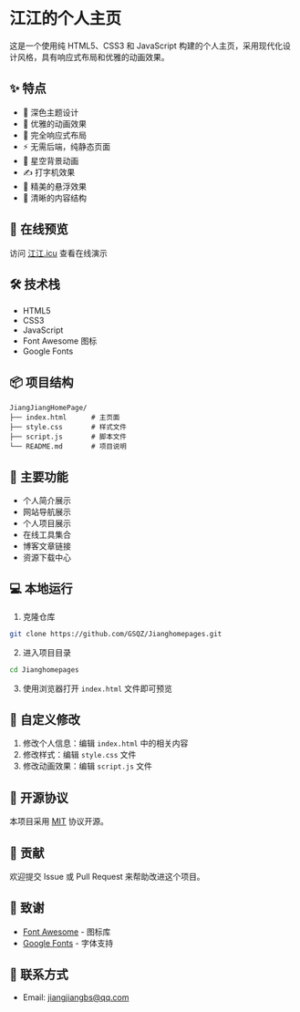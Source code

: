 # 江江的个人主页

这是一个使用纯 HTML5、CSS3 和 JavaScript 构建的个人主页，采用现代化设计风格，具有响应式布局和优雅的动画效果。

## ✨ 特点

- 🌙 深色主题设计
- 🎨 优雅的动画效果
- 📱 完全响应式布局
- ⚡ 无需后端，纯静态页面
- 🌟 星空背景动画
- ✍️ 打字机效果
- 💫 精美的悬浮效果
- 🎯 清晰的内容结构

## 🚀 在线预览

访问 [江江.icu](江江.icu) 查看在线演示

## 🛠️ 技术栈

- HTML5
- CSS3
- JavaScript
- Font Awesome 图标
- Google Fonts

## 📦 项目结构

```
JiangJiangHomePage/
├── index.html      # 主页面
├── style.css       # 样式文件
├── script.js       # 脚本文件
└── README.md       # 项目说明
```

## 🎯 主要功能

- 个人简介展示
- 网站导航展示
- 个人项目展示
- 在线工具集合
- 博客文章链接
- 资源下载中心

## 💻 本地运行

1. 克隆仓库
```bash
git clone https://github.com/GSQZ/Jianghomepages.git
```

2. 进入项目目录
```bash
cd Jianghomepages
```

3. 使用浏览器打开 `index.html` 文件即可预览

## 📝 自定义修改

1. 修改个人信息：编辑 `index.html` 中的相关内容
2. 修改样式：编辑 `style.css` 文件
3. 修改动画效果：编辑 `script.js` 文件

## 📄 开源协议

本项目采用 [MIT](LICENSE) 协议开源。

## 🤝 贡献

欢迎提交 Issue 或 Pull Request 来帮助改进这个项目。

## 🙏 致谢

- [Font Awesome](https://fontawesome.com/) - 图标库
- [Google Fonts](https://fonts.google.com/) - 字体支持

## 📧 联系方式

- Email: jiangjiangbs@qq.com